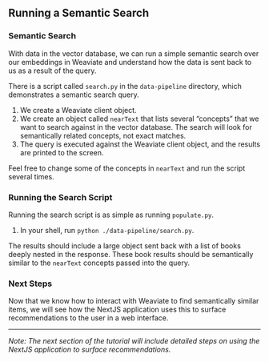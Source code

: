 ## Running a Semantic Search

### Semantic Search
With data in the vector database, we can run a simple semantic search over our embeddings in Weaviate and understand how the data is sent back to us as a result of the query.

There is a script called `search.py` in the `data-pipeline` directory, which demonstrates a semantic search query.

1. We create a Weaviate client object.
2. We create an object called `nearText` that lists several “concepts” that we want to search against in the vector database. The search will look for semantically related concepts, not exact matches.
3. The query is executed against the Weaviate client object, and the results are printed to the screen.

Feel free to change some of the concepts in `nearText` and run the script several times.

### Running the Search Script
Running the search script is as simple as running `populate.py`.

1. In your shell, run `python ./data-pipeline/search.py`.

The results should include a large object sent back with a list of books deeply nested in the response. These book results should be semantically similar to the `nearText` concepts passed into the query.

### Next Steps
Now that we know how to interact with Weaviate to find semantically similar items, we will see how the NextJS application uses this to surface recommendations to the user in a web interface.

---
*Note: The next section of the tutorial will include detailed steps on using the NextJS application to surface recommendations.*

